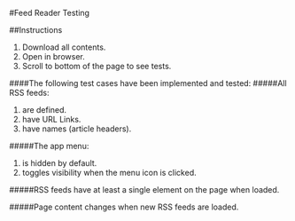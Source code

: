 #Feed Reader Testing

##Instructions
1. Download all contents.
2. Open in browser.
3. Scroll to bottom of the page to see tests.

####The following test cases have been implemented and tested:
#####All RSS feeds:
1. are defined.
2. have URL Links.
3. have names (article headers).

#####The app menu:
1. is hidden by default.
2. toggles visibility when the menu icon is clicked.

#####RSS feeds have at least a single element on the page when loaded.

#####Page content changes when new RSS feeds are loaded.